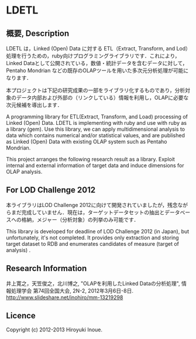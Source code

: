 LDETL
======

概要, Description
----

LDETL は，Linked (Open) Data に対する ETL（Extract, Transform, and Lod）処理を行うための，ruby向けプログラミングライブラリです．これにより，Linked Dataとして公開されている，数値・統計データを含むデータに対して，Pentaho Mondrian などの既存のOLAPツールを用いた多次元分析処理が可能になります．

本プロジェクトは下記の研究成果の一部をライブラリ化するものであり，分析対象のデータ内部および外部の（リンクしている）情報を利用し，OLAPに必要な次元候補を導出します．


A programming library for ETL(Extract, Transform, and Load) processing of Linked (Open) Data. LDETL is implementing with ruby and use with ruby as a library (gem). Use this library, we can apply multidimensional analysis to data which contains numerical and/or statistical values, and are published as Linked (Open) Data with existing OLAP system such as Pentaho Mondrian.

This project arranges the following research result as a library. Exploit internal and external information of target data and induce dimensions for OLAP analysis.

For LOD Challenge 2012
----

本ライブラリはLOD Challenge 2012に向けて開発されていましたが，残念ながらまだ完成していません．現在は，ターゲットデータセットの抽出とデータベースへの格納，メジャー（分析対象）の列挙のみ可能です．

This library is developed for deadline of LOD Challenge 2012 (in Japan), but unfortunately,  it's not completed. It provides only extraction and storing target dataset to RDB and enumerates candidates of measure (target of analysis) .

Research Information
----

井上寛之，天笠俊之，北川博之, "OLAPを利用したLinked Dataの分析処理", 情報処理学会 第74回全国大会, 2N-2, 2012年3月6日-8日.
http://www.slideshare.net/inohiro/mm-13219298

Licence
----
Copyright (c) 2012-2013 Hiroyuki Inoue.
